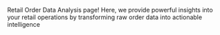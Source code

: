 Retail Order Data Analysis page! Here, we provide powerful insights into your retail operations by transforming raw order data into actionable intelligence
